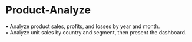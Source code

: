 # Product-Analyze
• Analyze product sales, profits, and losses by year and month.  
• Analyze unit sales by country and segment, then present the dashboard.
